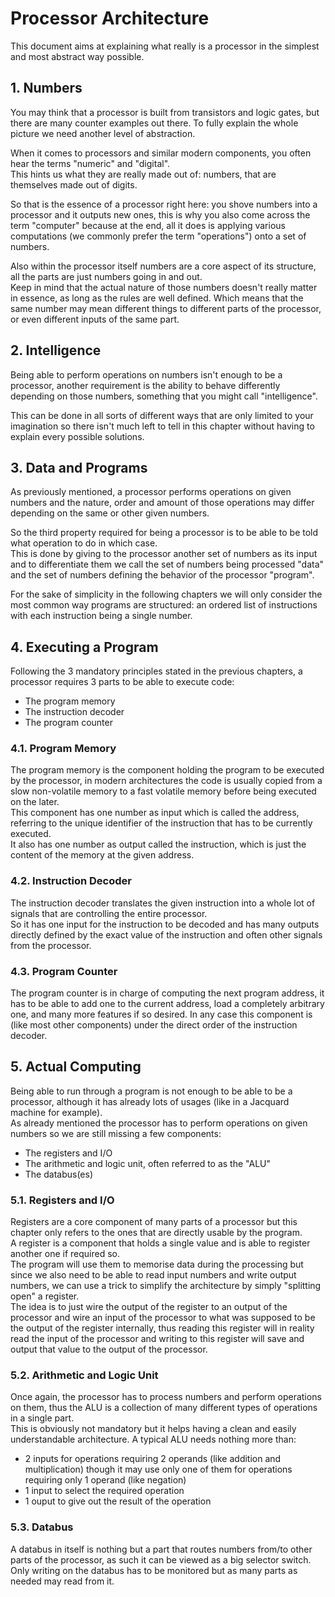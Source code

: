 # Processor Architecture

This document aims at explaining what really is a processor in the simplest and most abstract way possible.

## 1. Numbers

You may think that a processor is built from transistors and logic gates, but there are many counter examples out there.
To fully explain the whole picture we need another level of abstraction.  

When it comes to processors and similar modern components, you often hear the terms "numeric" and "digital".  
This hints us what they are really made out of: numbers, that are themselves made out of digits.  

So that is the essence of a processor right here: you shove numbers into a processor and it outputs new ones, this is why you also come across the term "computer" because at the end, all it does is applying various computations (we commonly prefer the term "operations") onto a set of numbers.  

Also within the processor itself numbers are a core aspect of its structure, all the parts are just numbers going in and out.  
Keep in mind that the actual nature of those numbers doesn't really matter in essence, as long as the rules are well defined. Which means that the same number may mean different things to different parts of the processor, or even different inputs of the same part.

## 2. Intelligence

Being able to perform operations on numbers isn't enough to be a processor, another requirement is the ability to behave differently depending on those numbers, something that you might call "intelligence".

This can be done in all sorts of different ways that are only limited to your imagination so there isn't much left to tell in this chapter without having to explain every possible solutions.

## 3. Data and Programs

As previously mentioned, a processor performs operations on given numbers and the nature, order and amount of those operations may differ depending on the same or other given numbers.

So the third property required for being a processor is to be able to be told what operation to do in which case.  
This is done by giving to the processor another set of numbers as its input and to differentiate them we call the set of numbers being processed "data" and the set of numbers defining the behavior of the processor "program".

For the sake of simplicity in the following chapters we will only consider the most common way programs are structured: an ordered list of instructions with each instruction being a single number.

## 4. Executing a Program

Following the 3 mandatory principles stated in the previous chapters, a processor requires 3 parts to be able to execute code:
- The program memory
- The instruction decoder
- The program counter

### 4.1. Program Memory

The program memory is the component holding the program to be executed by the processor, in modern architectures the code is usually copied from a slow non-volatile memory to a fast volatile memory before being executed on the later.  
This component has one number as input which is called the address, referring to the unique identifier of the instruction that has to be currently executed.  
It also has one number as output called the instruction, which is just the content of the memory at the given address.

### 4.2. Instruction Decoder

The instruction decoder translates the given instruction into a whole lot of signals that are controlling the entire processor.  
So it has one input for the instruction to be decoded and has many outputs directly defined by the exact value of the instruction and often other signals from the processor.

### 4.3. Program Counter

The program counter is in charge of computing the next program address, it has to be able to add one to the current address, load a completely arbitrary one, and many more features if so desired. In any case this component is (like most other components) under the direct order of the instruction decoder.

## 5. Actual Computing

Being able to run through a program is not enough to be able to be a processor, although it has already lots of usages (like in a Jacquard machine for example).  
As already mentioned the processor has to perform operations on given numbers so we are still missing a few components:
- The registers and I/O
- The arithmetic and logic unit, often referred to as the "ALU"
- The databus(es)

### 5.1. Registers and I/O

Registers are a core component of many parts of a processor but this chapter only refers to the ones that are directly usable by the program.  
A register is a component that holds a single value and is able to register another one if required so.  
The program will use them to memorise data during the processing but since we also need to be able to read input numbers and write output numbers, we can use a trick to simplify the architecture by simply "splitting open" a register.  
The idea is to just wire the output of the register to an output of the processor and wire an input of the processor to what was supposed to be the output of the register internally, thus reading this register will in reality read the input of the processor and writing to this register will save and output that value to the output of the processor.

### 5.2. Arithmetic and Logic Unit

Once again, the processor has to process numbers and perform operations on them, thus the ALU is a collection of many different types of operations in a single part.  
This is obviously not mandatory but it helps having a clean and easily understandable architecture.
A typical ALU needs nothing more than:
- 2 inputs for operations requiring 2 operands (like addition and multiplication) though it may use only one of them for operations requiring only 1 operand (like negation)
- 1 input to select the required operation
- 1 ouput to give out the result of the operation

### 5.3. Databus

A databus in itself is nothing but a part that routes numbers from/to other parts of the processor, as such it can be viewed as a big selector switch.  
Only writing on the databus has to be monitored but as many parts as needed may read from it.
